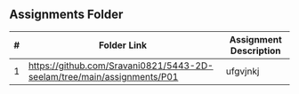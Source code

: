##  Assignments Folder

|   #   | Folder Link | Assignment Description |
| :---: | ----------- | ---------------------- |
|   1   | https://github.com/Sravani0821/5443-2D-seelam/tree/main/assignments/P01 | ufgvjnkj |
